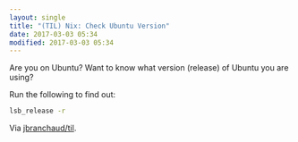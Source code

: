 ```yaml
---
layout: single
title: "(TIL) Nix: Check Ubuntu Version"
date: 2017-03-03 05:34
modified: 2017-03-03 05:34
---
```


Are you on Ubuntu? Want to know what version (release) of Ubuntu you are
using?

Run the following to find out:

```bash
lsb_release -r
```

Via [jbranchaud/til](https://github.com/jbranchaud/til).
